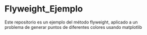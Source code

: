 # Flyweight_Ejemplo
Este repositorio es un ejemplo del método flyweight, aplicado a un problema de generar puntos de diferentes colores usando matplotlib

